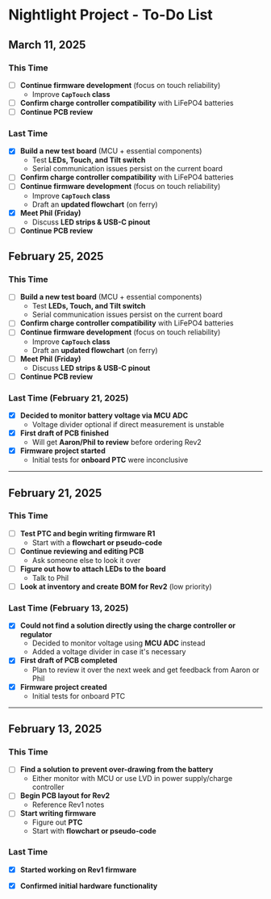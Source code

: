 # Nightlight Project - To-Do List 

## March 11, 2025

### This Time
- [ ] **Continue firmware development** (focus on touch reliability)  
  - Improve **`CapTouch` class**  
- [ ] **Confirm charge controller compatibility** with LiFePO4 batteries 
- [ ] **Continue PCB review**  
### Last Time  
- [x] **Build a new test board** (MCU + essential components)  
  - Test **LEDs, Touch, and Tilt switch**  
  - Serial communication issues persist on the current board  
- [ ] **Confirm charge controller compatibility** with LiFePO4 batteries  
- [ ] **Continue firmware development** (focus on touch reliability)  
  - Improve **`CapTouch` class**  
  - Draft an **updated flowchart** (on ferry)  
- [X] **Meet Phil (Friday)**  
  - Discuss **LED strips & USB-C pinout**  
- [ ] **Continue PCB review**  

## February 25, 2025  

### This Time  
- [ ] **Build a new test board** (MCU + essential components)  
  - Test **LEDs, Touch, and Tilt switch**  
  - Serial communication issues persist on the current board  
- [ ] **Confirm charge controller compatibility** with LiFePO4 batteries  
- [ ] **Continue firmware development** (focus on touch reliability)  
  - Improve **`CapTouch` class**  
  - Draft an **updated flowchart** (on ferry)  
- [ ] **Meet Phil (Friday)**  
  - Discuss **LED strips & USB-C pinout**  
- [ ] **Continue PCB review**  

### Last Time (February 21, 2025)  
- [x] **Decided to monitor battery voltage via MCU ADC**  
  - Voltage divider optional if direct measurement is unstable  
- [x] **First draft of PCB finished**  
  - Will get **Aaron/Phil to review** before ordering Rev2  
- [x] **Firmware project started**  
  - Initial tests for **onboard PTC** were inconclusive  

---

## February 21, 2025  

### This Time  
- [ ] **Test PTC and begin writing firmware R1**  
  - Start with a **flowchart or pseudo-code**  
- [ ] **Continue reviewing and editing PCB**  
  - Ask someone else to look it over  
- [ ] **Figure out how to attach LEDs to the board**  
  - Talk to Phil  
- [ ] **Look at inventory and create BOM for Rev2** (low priority)  

### Last Time (February 13, 2025)  
- [x] **Could not find a solution directly using the charge controller or regulator**  
  - Decided to monitor voltage using **MCU ADC** instead  
  - Added a voltage divider in case it's necessary  
- [x] **First draft of PCB completed**  
  - Plan to review it over the next week and get feedback from Aaron or Phil  
- [x] **Firmware project created**  
  - Initial tests for onboard PTC  

---

## February 13, 2025  

### This Time  
- [ ] **Find a solution to prevent over-drawing from the battery**  
  - Either monitor with MCU or use LVD in power supply/charge controller  
- [ ] **Begin PCB layout for Rev2**  
  - Reference Rev1 notes  
- [ ] **Start writing firmware**  
  - Figure out **PTC**  
  - Start with **flowchart or pseudo-code**  

### Last Time  
- [x] **Started working on Rev1 firmware**  
- [x] **Confirmed initial hardware functionality**  
 